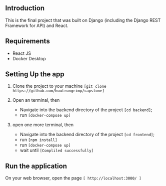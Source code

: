 ## Introduction

This is the final project that was built on Django (including the Django REST Framework for API) and React.

## Requirements
* React JS
* Docker Desktop

## Setting Up the app

1. Clone the project to your machine ```[git clone https://github.com/huutrungrimp/capstone]```
2. Open an terminal, then
      - Navigate into the backend directory of the project ```[cd backend]```;
      - run ```[docker-compose up]```

3. open one more terminal, then
      - Navigate into the backend directory of the project ```[cd frontend]```;
      - run ```[npm install]```
      - run ```[docker-compose up]```
      - wait until ```[Compliled successfully]```


## Run the application
On your web browser, open the page ```[ http://localhost:3000/ ] ```
